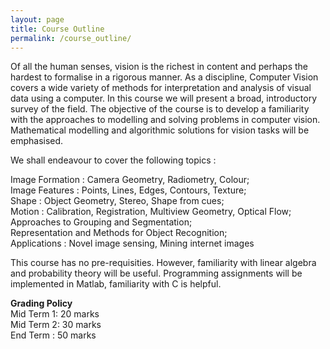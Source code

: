 ```yaml
---
layout: page
title: Course Outline
permalink: /course_outline/
---
```


Of all the human senses, vision is the richest in content and perhaps the hardest to formalise in a rigorous manner. As a discipline, Computer Vision covers a wide variety of methods for interpretation and analysis of visual data using a computer. In this course we will present a broad, introductory survey of the field. The objective of the course is to develop a familiarity with the approaches to modelling and solving problems in computer vision. Mathematical modelling and algorithmic solutions for vision tasks will be emphasised.

We shall endeavour to cover the following topics :

Image Formation : Camera Geometry, Radiometry, Colour; \
Image Features : Points, Lines, Edges, Contours, Texture; \
Shape : Object Geometry, Stereo, Shape from cues; \
Motion : Calibration, Registration, Multiview Geometry, Optical Flow; \
Approaches to Grouping and Segmentation; \
Representation and Methods for Object Recognition; \
Applications : Novel image sensing, Mining internet images 

This course has no pre-requisities. However, familiarity with linear algebra and probability theory will be useful. Programming assignments will be implemented in Matlab, familiarity with C is helpful.

**Grading Policy** \
Mid Term 1: 20 marks\
Mid Term 2: 30 marks \
End Term  : 50 marks
